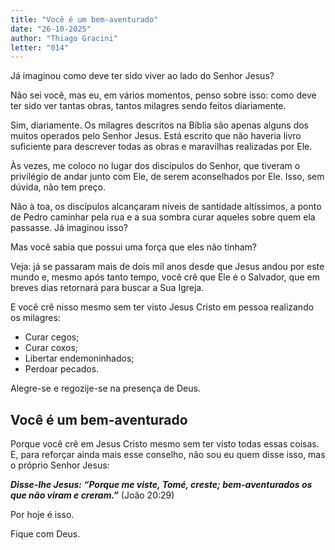 ```yaml
---
title: "Você é um bem-aventurado"
date: "26-10-2025"
author: "Thiago Gracini"
letter: "014"
---
```


Já imaginou como deve ter sido viver ao lado do Senhor Jesus?

Não sei você, mas eu, em vários momentos, penso sobre isso: como deve ter sido ver tantas obras, tantos milagres sendo feitos diariamente.

Sim, diariamente. Os milagres descritos na Bíblia são apenas alguns dos muitos operados pelo Senhor Jesus. Está escrito que não haveria livro suficiente para descrever todas as obras e maravilhas realizadas por Ele.

Às vezes, me coloco no lugar dos discípulos do Senhor, que tiveram o privilégio de andar junto com Ele, de serem aconselhados por Ele. Isso, sem dúvida, não tem preço.

Não à toa, os discípulos alcançaram níveis de santidade altíssimos, a ponto de Pedro caminhar pela rua e a sua sombra curar aqueles sobre quem ela passasse. Já imaginou isso?

Mas você sabia que possui uma força que eles não tinham?

Veja: já se passaram mais de dois mil anos desde que Jesus andou por este mundo e, mesmo após tanto tempo, você crê que Ele é o Salvador, que em breves dias retornará para buscar a Sua Igreja.

E você crê nisso mesmo sem ter visto Jesus Cristo em pessoa realizando os milagres:

- Curar cegos;
- Curar coxos;
- Libertar endemoninhados;
- Perdoar pecados.

Alegre-se e regozije-se na presença de Deus.

## Você é um bem-aventurado

Porque você crê em Jesus Cristo mesmo sem ter visto todas essas coisas. E, para reforçar ainda mais esse conselho, não sou eu quem disse isso, mas o próprio Senhor Jesus:

**_Disse-lhe Jesus: “Porque me viste, Tomé, creste; bem-aventurados os que não viram e creram.”_** (João 20:29)

Por hoje é isso.

Fique com Deus.
